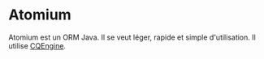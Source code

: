 Atomium
=======

Atomium est un ORM Java. Il se veut léger, rapide et simple d'utilisation. Il utilise [CQEngine](https://code.google.com/p/cqengine/).
